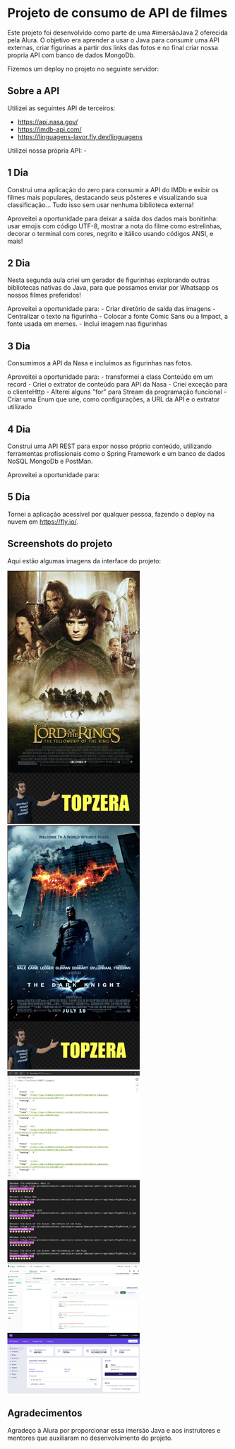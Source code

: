 # Projeto de consumo de API de filmes

Este projeto foi desenvolvido como parte de uma #imersãoJava 2 oferecida pela Alura. O objetivo era aprender a usar o Java para consumir uma API externas, criar figurinas a partir dos links das fotos e no final criar nossa propria API com banco de dados MongoDb.

Fizemos um deploy no projeto no seguinte servidor:

## Sobre a API

Utilizei as seguintes API de terceiros:

   - https://api.nasa.gov/
   - https://imdb-api.com/
   - https://linguagens-lavor.fly.dev/linguagens

Utilizei nossa própria API:
    -

## 1 Dia

Construi uma aplicação do zero para consumir a API do IMDb e exibir os filmes mais populares, destacando seus pôsteres e visualizando sua classificação... Tudo isso sem usar nenhuma biblioteca externa!

Aproveitei a oportunidade para deixar a saída dos dados mais bonitinha: usar emojis com código UTF-8, mostrar a nota do filme como estrelinhas, decorar o terminal com cores, negrito e itálico usando códigos ANSI, e mais!


## 2 Dia

Nesta segunda aula criei um gerador de figurinhas explorando outras bibliotecas nativas do Java, para que possamos enviar por Whatsapp os nossos filmes preferidos!

Aproveitei a oportunidade para:
    - Criar diretório de saída das imagens
    - Centralizar o texto na figurinha
    - Colocar a fonte Comic Sans ou a Impact, a fonte usada em memes.
    - Inclui imagem nas figurinhas

## 3 Dia

Consumimos a API da Nasa e incluímos as figurinhas nas fotos.

Aproveitei a oportunidade para:
    - transformei a class Conteúdo em um record
    - Criei o extrator de conteúdo para API da Nasa
    - Criei exceção para o clienteHttp
    - Alterei alguns "for" para Stream da programação funcional
    - Criar uma Enum que une, como configurações, a URL da API e o extrator utilizado


## 4 Dia

Construi uma API REST para expor nosso próprio conteúdo, utilizando ferramentas profissionais como o Spring Framework e um banco de dados NoSQL MongoDb e PostMan.

Aproveitei a oportunidade para:


## 5 Dia

 Tornei a aplicação acessível por qualquer pessoa, fazendo o deploy na nuvem em <https://fly.io/>.

## Screenshots do projeto

Aqui estão algumas imagens da interface do projeto:

<div>
<img src="https://github.com/AtilaMedeiros/imersao-java-2/blob/main/fotos_projeto/senhor-dos-aneis.jpg" width="300">
<img src="https://github.com/AtilaMedeiros/imersao-java-2/blob/main/fotos_projeto/batman.jpg" width="300">
</div>
<img src="https://github.com/AtilaMedeiros/imersao-java-2/blob/main/fotos_projeto/criando-nossa-API.jpg" width="300">
<img src="https://github.com/AtilaMedeiros/imersao-java-2/blob/main/fotos_projeto/terminal_formatado.jpg" width="300">
<img src="https://github.com/AtilaMedeiros/imersao-java-2/blob/main/fotos_projeto/MongoDb.jpg" width="300">
<img src="https://github.com/AtilaMedeiros/imersao-java-2/blob/main/fotos_projeto/Deploy-Fly.jpg" width="300">






## Agradecimentos

Agradeço à Alura por proporcionar essa imersão Java e aos instrutores e mentores que auxiliaram no desenvolvimento do projeto. 